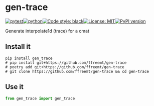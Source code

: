 # gen-trace
[![pytest](https://github.com/ffreemt/gen-trace/actions/workflows/routine-tests.yml/badge.svg)](https://github.com/ffreemt/gen-trace/actions)[![python](https://img.shields.io/static/v1?label=python+&message=3.8%2B&color=blue)](https://www.python.org/downloads/)[![Code style: black](https://img.shields.io/badge/code%20style-black-000000.svg)](https://github.com/psf/black)[![License: MIT](https://img.shields.io/badge/License-MIT-yellow.svg)](https://opensource.org/licenses/MIT)[![PyPI version](https://badge.fury.io/py/gen-trace.svg)](https://badge.fury.io/py/gen-trace)

Generate interpolate1d (trace) for a cmat

## Install it

```shell
pip install gen_trace
# pip install git+https://github.com/ffreemt/gen-trace
# poetry add git+https://github.com/ffreemt/gen-trace
# git clone https://github.com/ffreemt/gen-trace && cd gen-trace
```

## Use it
```python
from gen_trace import gen_trace

```
